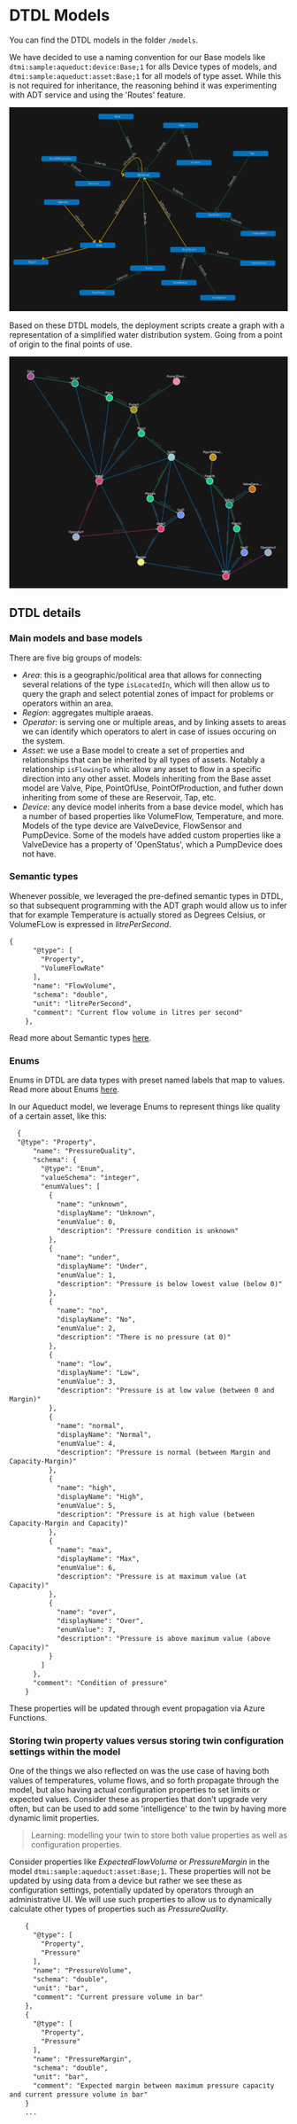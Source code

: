 # DTDL Models

You can find the DTDL models in the folder `/models`. 

We have decided to use a naming convention for our Base models like `dtmi:sample:aqueduct:device:Base;1` for alls Device types of models, and `dtmi:sample:aqueduct:asset:Base;1` for all models of type asset. While this is not required for inheritance, the reasoning behind it was experimenting with ADT service and using the 'Routes' feature.

![DTDL model graph for the sample in this repo](images/modelgraph.png)

Based on these DTDL models, the deployment scripts create a graph with a representation of a simplified water distribution system. Going from a point of origin to the final points of use.

![Sample graph for the water system](images/graph1.png)

## DTDL details

### Main models and base models

There are five big groups of models:
- *Area*: this is a geographic/political area that allows for connecting several relations of the type `isLocatedIn`, which will then allow us to query the graph and select potential zones of impact for problems or operators within an area.
- *Region*: aggregates multiple araeas.
- *Operator*: is serving one or multiple areas, and by linking assets to areas we can identify which operators to alert in case of issues occuring on the system.
- *Asset*: we use a Base model to create a set of properties and relationships that can be inherited by all types of assets. Notably a relationship `isFlowingTo` whic allow any asset to flow in a specific direction into any other asset. Models inheriting from the Base asset model are Valve, Pipe, PointOfUse, PointOfProduction, and futher down inheriting from some of these are Reservoir, Tap, etc.
- *Device*: any device model inherits from a base device model, which has a number of based properties like VolumeFlow, Temperature, and more. Models of the type device are ValveDevice, FlowSensor and PumpDevice. Some of the models have added custom properties like a ValveDevice has a property of 'OpenStatus', which a PumpDevice does not have.

### Semantic types

Whenever possible, we leveraged the pre-defined semantic types in DTDL, so that subsequent programming with the ADT graph would allow us to infer that for example Temperature is actually stored as Degrees Celsius, or VolumeFLow is expressed in *litrePerSecond*.

```
{
      "@type": [
        "Property",
        "VolumeFlowRate"
      ],
      "name": "FlowVolume",
      "schema": "double",
      "unit": "litrePerSecond",
      "comment": "Current flow volume in litres per second"
    },
```

Read more about Semantic types [here](https://github.com/Azure/opendigitaltwins-dtdl/blob/master/DTDL/v2/dtdlv2.md#semantic-types).

### Enums

Enums in DTDL are data types with preset named labels that map to values. Read more about Enums [here](https://github.com/Azure/opendigitaltwins-dtdl/blob/master/DTDL/v2/dtdlv2.md#enum).

In our Aqueduct model, we leverage Enums to represent things like quality of a certain asset, like this:

```
  {
  "@type": "Property",
      "name": "PressureQuality",
      "schema": {
        "@type": "Enum",
        "valueSchema": "integer",
        "enumValues": [
          {
            "name": "unknown",
            "displayName": "Unknown",
            "enumValue": 0,
            "description": "Pressure condition is unknown"
          },
          {
            "name": "under",
            "displayName": "Under",
            "enumValue": 1,
            "description": "Pressure is below lowest value (below 0)"
          },
          {
            "name": "no",
            "displayName": "No",
            "enumValue": 2,
            "description": "There is no pressure (at 0)"
          },
          {
            "name": "low",
            "displayName": "Low",
            "enumValue": 3,
            "description": "Pressure is at low value (between 0 and Margin)"
          },
          {
            "name": "normal",
            "displayName": "Normal",
            "enumValue": 4,
            "description": "Pressure is normal (between Margin and Capacity-Margin)"
          },
          {
            "name": "high",
            "displayName": "High",
            "enumValue": 5,
            "description": "Pressure is at high value (between Capacity-Margin and Capacity)"
          },
          {
            "name": "max",
            "displayName": "Max",
            "enumValue": 6,
            "description": "Pressure is at maximum value (at Capacity)"
          },
          {
            "name": "over",
            "displayName": "Over",
            "enumValue": 7,
            "description": "Pressure is above maximum value (above Capacity)"
          }
        ]
      },
      "comment": "Condition of pressure"
    }
```

These properties will be updated through event propagation via Azure Functions.

### Storing twin property values versus storing twin configuration settings within the model

One of the things we also reflected on was the use case of having both values of temperatures, volume flows, and so forth propagate through the model, but also having actual configuration properties to set limits or expected values. Consider these as properties that don't upgrade very often, but can be used to add some 'intelligence' to the twin by having more dynamic limit properties.

> Learning: modelling your twin to store both value properties as well as configuration properties.

Consider properties like *ExpectedFlowVolume* or *PressureMargin* in the model `dtmi:sample:aqueduct:asset:Base;1`. These properties will not be updated by using data from a device but rather we see these as configuration settings, potentially updated by operators through an administrative UI. 
We will use such properties to allow us to dynamically calculate other types of properties such as *PressureQuality*.

```
    {
      "@type": [
        "Property",
        "Pressure"
      ],
      "name": "PressureVolume",
      "schema": "double",
      "unit": "bar",
      "comment": "Current pressure volume in bar"
    },
    {
      "@type": [
        "Property",
        "Pressure"
      ],
      "name": "PressureMargin",
      "schema": "double",
      "unit": "bar",
      "comment": "Expected margin between maximum pressure capacity and current pressure volume in bar"
    }
    ...
```


